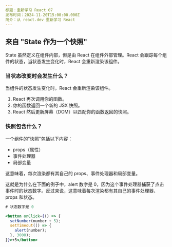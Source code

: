 ```yaml
---
标题：重新学习 React 07
发布时间：2024-11-20T15:00:00.000Z
简介：从 react.dev 重新学习 React
---
```


## 来自 "State 作为一个快照"

State 虽然定义在组件内部，但是由 React 在组件外部管理。React
会跟踪每个组件的状态，当状态发生变化时，React 会重新渲染该组件。

### 当状态改变时会发生什么？

当组件的状态发生变化时，React 会重新渲染该组件。

1. React 再次调用你的函数。
2. 你的函数返回一个新的 JSX 快照。
3. React 然后更新屏幕（DOM）以匹配你的函数返回的快照。

### 快照包含什么？

一个组件的"快照"包括以下内容：

- props（属性）
- 事件处理器
- 局部变量

这意味着，每次渲染都有其自己的 props、事件处理器和局部变量。

这就是为什么在下面的例子中，alert 数字是
0，因为这个事件处理器捕获了点击事件时的状态数字。反过来说，这意味着每次渲染都有其自己的事件处理器、props
和状态。

```jsx
# 状态数字是 0

<button onClick={() => {
  setNumber(number + 5);
  setTimeout(() => {
    alert(number);
  }, 3000);
}}>+5</button>
```
